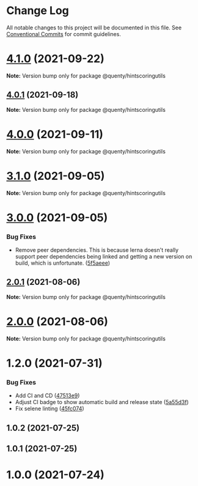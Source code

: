 # Change Log

All notable changes to this project will be documented in this file.
See [Conventional Commits](https://conventionalcommits.org) for commit guidelines.

# [4.1.0](https://github.com/Quenty/NevermoreEngine/compare/@quenty/hintscoringutils@4.0.1...@quenty/hintscoringutils@4.1.0) (2021-09-22)

**Note:** Version bump only for package @quenty/hintscoringutils





## [4.0.1](https://github.com/Quenty/NevermoreEngine/compare/@quenty/hintscoringutils@4.0.0...@quenty/hintscoringutils@4.0.1) (2021-09-18)

**Note:** Version bump only for package @quenty/hintscoringutils





# [4.0.0](https://github.com/Quenty/NevermoreEngine/compare/@quenty/hintscoringutils@3.1.0...@quenty/hintscoringutils@4.0.0) (2021-09-11)

**Note:** Version bump only for package @quenty/hintscoringutils





# [3.1.0](https://github.com/Quenty/NevermoreEngine/compare/@quenty/hintscoringutils@3.0.0...@quenty/hintscoringutils@3.1.0) (2021-09-05)

**Note:** Version bump only for package @quenty/hintscoringutils





# [3.0.0](https://github.com/Quenty/NevermoreEngine/compare/@quenty/hintscoringutils@2.0.1...@quenty/hintscoringutils@3.0.0) (2021-09-05)


### Bug Fixes

* Remove peer dependencies. This is because lerna doesn't really support peer dependencies being linked and getting a new version on build, which is unfortunate. ([5f5aeee](https://github.com/Quenty/NevermoreEngine/commit/5f5aeeea8de9975435309e53679f0ef7064f9dd0))





## [2.0.1](https://github.com/Quenty/NevermoreEngine/compare/@quenty/hintscoringutils@2.0.0...@quenty/hintscoringutils@2.0.1) (2021-08-06)

**Note:** Version bump only for package @quenty/hintscoringutils





# [2.0.0](https://github.com/Quenty/NevermoreEngine/compare/@quenty/hintscoringutils@1.2.0...@quenty/hintscoringutils@2.0.0) (2021-08-06)

**Note:** Version bump only for package @quenty/hintscoringutils





# 1.2.0 (2021-07-31)


### Bug Fixes

* Add CI and CD ([47513e9](https://github.com/Quenty/NevermoreEngine/commit/47513e9b568162707534af132396dd8756947dd3))
* Adjust CI badge to show automatic build and release state ([5a55d3f](https://github.com/Quenty/NevermoreEngine/commit/5a55d3f19bf8d66a760d67da9b56ed47fab74656))
* Fix selene linting ([45fc074](https://github.com/Quenty/NevermoreEngine/commit/45fc07489ee59127ac6582689f19a0e87c1e5b5a))



## 1.0.2 (2021-07-25)



## 1.0.1 (2021-07-25)



# 1.0.0 (2021-07-24)
